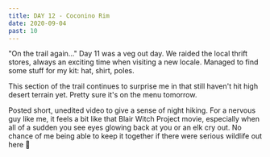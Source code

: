 ```yaml
---
title: DAY 12 - Coconino Rim
date: 2020-09-04
past: 10
---
```


"On the trail again..." Day 11 was a veg out day. We raided the local thrift stores, always an exciting time when visiting a new locale. Managed to find some stuff for my kit: hat, shirt, poles.

This section of the trail continues to surprise me in that still haven't hit high desert terrain yet. Pretty sure it's on the menu tomorrow.

Posted short, unedited video to give a sense of night hiking. For a nervous guy like me, it feels a bit like that Blair Witch Project movie, especially when all of a sudden you see eyes glowing back at you or an elk cry out. No chance of me being able to keep it together if there were serious wildlife out here 😬
